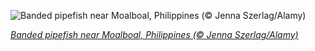 
![Banded pipefish near Moalboal, Philippines (© Jenna Szerlag/Alamy)](https://cn.bing.com//th?id=OHR.BandedPipefish_EN-US0293485314_1920x1080.jpg&rf=LaDigue_1920x1080.jpg&pid=hp)

*[Banded pipefish near Moalboal, Philippines (© Jenna Szerlag/Alamy)](https://www.bing.com/search?q=banded+pipefish&form=hpcapt&filters=HpDate%3a%2220201223_0800%22)*
